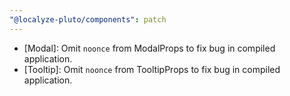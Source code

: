 ```yaml
---
"@localyze-pluto/components": patch
---
```


- [Modal]: Omit `noonce` from ModalProps to fix bug in compiled application.
- [Tooltip]: Omit `noonce` from TooltipProps to fix bug in compiled application.
